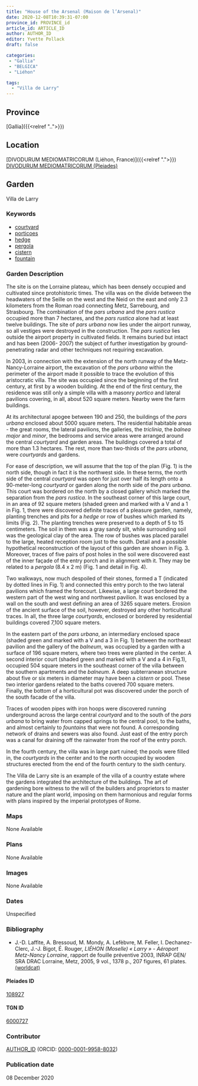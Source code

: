 ```yaml
---
title: "House of the Arsenal (Maison de l’Arsenal)"
date: 2020-12-08T10:39:31-07:00
province_id: PROVINCE_id
article_id: ARTICLE_ID
author: AUTHOR_ID
editor: Yvette Pollack
draft: false

categories:
 - "Gallia"
 - "BELGICA"
 - "Liéhon"

tags:
  - "Villa de Larry"
---
```


## Province
[Gallia]({{<relref "..">}})

## Location

[DIVODURUM MEDIOMATRICORUM (Liéhon, France)]({{<relref ".">}}) \
[DIVODURUM MEDIOMATRICORUM (Pleiades)](https://pleiades.stoa.org/places/108927)

<!--### Location Description-->

<!-- LEAVE THIS BLANK FOR NOW -->

<!--## Sublocation-->

<!--
[AREA WITHIN LOCATION, LIKE “PALATINE HILL”](GEOREFERENCE LINK)
A sublocation is any area larger than an individual garden, but located within a location. I would always try to include a link to a controlled vocabulary here if possible. This ID may well be different from the Garden ID, e.g., Pompeii versus a Garden in one of the houses which has its own Pleiades ID.
-->

<!-- ### Sublocation Description -->



## Garden
Villa de Larry

### Keywords

- [courtyard](http://vocab.getty.edu/page/aat/300004095)
- [porticoes](http://vocab.getty.edu/page/aat/300004145)
- [hedge](http://vocab.getty.edu/page/aat/300266413)
- [pergola](http://vocab.getty.edu/page/aat/300006783)
- [cistern](http://vocab.getty.edu/page/aat/300052558)
- [fountain](http://vocab.getty.edu/page/aat/300006179)

### Garden Description

<!-- Taken from draft file -->
The site is on the Lorraine plateau, which has been densely occupied and cultivated since protohistoric times. The villa was on the divide between the headwaters of the Seille on the west and the Neid on the east and only 2.3 kilometers from the Roman road connecting Metz, Sarrebourg, and Strasbourg. The combination of the *pars urbana* and the *pars rustica* occupied more than 7 hectares, and the *pars rustica* alone had at least twelve buildings. The site of *pars urbana* now lies under the airport runway, so all vestiges were destroyed in the construction.  The *pars rustica* lies outside the airport property in cultivated fields. It remains buried but intact and has been (2006- 2007) the subject of further investigation by ground-penetrating radar and other techniques not requiring excavation.

In 2003, in connection with the extension of the north runway of the Metz-Nancy-Lorraine airport, the excavation of the *pars urbana* within the perimeter of the airport made it possible to trace the evolution of this aristocratic villa. The site was occupied since the beginning of the first century, at first by a wooden building. At the end of the first century, the residence was still only a simple villa with a masonry *portico* and lateral pavilions covering, in all, about 520 square meters. Nearby were the farm buildings.

At its architectural apogee between 190 and 250, the buildings of the *pars urbana* enclosed about 5000 square meters. The residential habitable areas - the great rooms, the lateral pavilions, the galleries, the *triclinia*, the *balnea major* and *minor*, the bedrooms and service areas were arranged around the central *courtyard* and garden areas. The buildings covered a total of more than 1.3 hectares. The rest, more than two-thirds of the *pars urbana*, were *courtyards* and gardens.

For ease of description, we will assume that the top of the plan (Fig. 1) is the north side, though in fact it is the northwest side. In these terms, the north side of the central *courtyard* was open for just over half its length onto a 90-meter-long *courtyard* or garden along the north side of the *pars urbana*. This court was bordered on the north by a closed gallery which marked the separation from the *pars rustica*. In the southeast corner of this large court, in an area of 92 square meters (shaded green and marked with a V and a 1 in Fig. 1, there were discovered definite traces of a pleasure garden, namely, planting trenches and pits for a *hedge* or row of bushes which marked its limits (Fig. 2). The planting trenches were preserved to a depth of 5 to 15 centimeters. The soil in them was a gray sandy silt, while surrounding soil was the geological clay of the area. The row of bushes was placed parallel to the large, heated reception room just to the south. Detail and a possible hypothetical reconstruction of the layout of this garden are shown in Fig. 3.  Moreover, traces of five pairs of post holes in the soil were discovered east of the inner façade of the entry porch and in alignment with it. They may be related to a *pergola* (8.4 x 2 m) (Fig. 1 and detail in Fig. 4).

Two walkways, now much despoiled of their stones, formed a T (indicated by dotted lines in Fig. 1) and connected this entry porch to the two lateral pavilions which framed the forecourt. Likewise, a large court bordered the western part of the west wing and northwest pavilion. It was enclosed by a wall on the south and west defining an area of 3265 square meters. Erosion of the ancient surface of the soil, however, destroyed any other horticultural traces. In all, the three large *courtyards*, enclosed or bordered by residential buildings covered 7,100 square meters.

In the eastern part of the *pars urbana*, an intermediary enclosed space (shaded green and marked with a V and a 3 in Fig. 1) between the northeast pavilion and the gallery of the *balneum*, was occupied by a garden with a surface of 196 square meters, where two trees were planted in the center. A second interior court (shaded green and marked with a V and a 4 in Fig.1), occupied 504 square meters in the southeast corner of the villa between the southern apartments and the *balneum*. A deep subterranean structure about five or six meters in diameter may have been a *cistern* or pool. These two interior gardens related to the baths covered 700 square meters. Finally, the bottom of a horticultural pot was discovered under the porch of the south facade of the villa.

Traces of wooden pipes with iron hoops were discovered running underground across the large central *courtyard* and to the south of the *pars urbana* to bring water from capped springs to the central pool, to the baths, and almost certainly to *fountains* that were not found.  A corresponding network of drains and sewers was also found.  Just east of the entry porch was a canal for draining off the rainwater from the roof of the entry porch.  

In the fourth century, the villa was in large part ruined; the pools were filled in, the *courtyards* in the center and to the north occupied by wooden structures erected from the end of the fourth century to the sixth century.

The Villa de Larry site is an example of the villa of a country estate where the gardens integrated the architecture of the buildings. The art of gardening bore witness to the will of the builders and proprietors to master nature and the plant world, imposing on them harmonious and regular forms with plans inspired by the imperial prototypes of Rome.


### Maps

None Available

### Plans

None Available

### Images

None Available

### Dates
Unspecified

### Bibliography
- J.-D. Laffite, A. Bressoud, M. Mondy, A. Lefèbvre, M. Feller, I. Dechanez-Clerc, J.-J. Bigot, É. Rouger, *LIÉHON (Moselle) « Larry » - Aéroport Metz-Nancy Lorraine*, rapport de fouille préventive 2003, INRAP GEN/ SRA DRAC Lorraine, Metz, 2005, 9 vol., 1378 p., 207 figures, 61 plates. [(worldcat)](http://www.worldcat.org/oclc/20955708)


<!--#### Periodo ID-->

<!-- [PERIODO_ID](https://pleiades.stoa.org/places/PLEIADES_ID) -->

#### Pleiades ID

[108927](https://pleiades.stoa.org/places/108927)

#### TGN ID
[6000727](http://vocab.getty.edu/page/tgn/6000727)

### Contributor
[AUTHOR_ID](link) (ORCID: [0000-0001-9958-8032](https://orcid.org/0000-0001-9958-8032))

### Publication date
08 December 2020

<!--### Related articles-->

<!-- Links to other related articles. Leave blank for now -->
